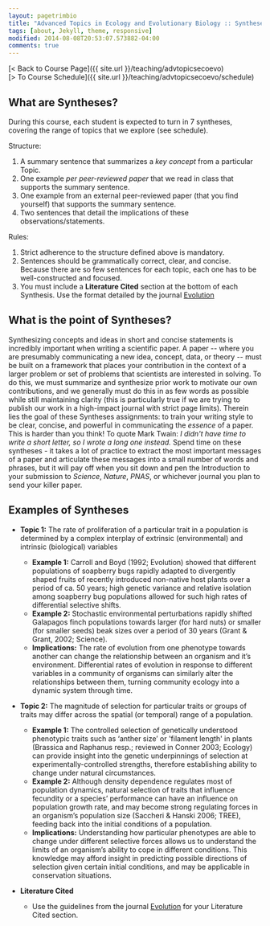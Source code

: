 ```yaml
---
layout: pagetrimbio
title: "Advanced Topics in Ecology and Evolutionary Biology :: Syntheses"
tags: [about, Jekyll, theme, responsive]
modified: 2014-08-08T20:53:07.573882-04:00
comments: true
---
```


[< Back to Course Page]({{ site.url }}/teaching/advtopicsecoevo)  
[> To Course Schedule]({{ site.url }}/teaching/advtopicsecoevo/schedule)

## What are Syntheses?

During this course, each student is expected to turn in 7 syntheses, covering the range of topics that we explore (see schedule). 

Structure:  
1. A summary sentence that summarizes a *key concept* from a particular Topic.
2. One example *per peer-reviewed paper* that we read in class that supports the summary sentence.  
3. One example from an external peer-reviewed paper (that you find yourself) that supports the summary sentence.
4. Two sentences that detail the implications of these observations/statements.

Rules:  
1. Strict adherence to the structure defined above is mandatory.  
2. Sentences should be grammatically correct, clear, and concise. Because there are so few sentences for each topic, each one has to be well-constructed and focused.  
3. You must include a **Literature Cited** section at the bottom of each Synthesis. Use the format detailed by the journal [Evolution](https://onlinelibrary.wiley.com/page/journal/15585646/homepage/forauthors.html#4)  

## What is the point of Syntheses?

Synthesizing concepts and ideas in short and concise statements is incredibly important when writing a scientific paper. A paper -- where you are presumably communicating a new idea, concept, data, or theory -- must be built on a framework that places your contribution in the context of a larger problem or set of problems that scientists are interested in solving. To do this, we must summarize and synthesize prior work to motivate our own contributions, and we generally must do this in as few words as possible while still maintaining clarity (this is particularly true if we are trying to publish our work in a high-impact journal with strict page limits). Therein lies the goal of these Syntheses assignments: to train your writing style to be clear, concise, and powerful in communicating the *essence* of a paper. This is harder than you think! To quote Mark Twain: *I didn't have time to write a short letter, so I wrote a long one instead.* Spend time on these syntheses - it takes a lot of practice to extract the most important messages of a paper and articulate these messages into a small number of words and phrases, but it will pay off when you sit down and pen the Introduction to your submission to *Science*, *Nature*, *PNAS*, or whichever journal you plan to send your killer paper.

## Examples of Syntheses
* **Topic 1:** The rate of proliferation of a particular trait in a population is determined by a complex interplay of extrinsic (environmental) and intrinsic (biological) variables
    * **Example 1:** Carroll and Boyd (1992; Evolution) showed that different populations of soapberry bugs rapidly adapted to divergently shaped fruits of recently introduced non-native host plants over a period of ca. 50 years; high genetic variance and relative isolation among soapberry bug populations allowed for such high rates of differential selective shifts.
    * **Example 2:** Stochastic environmental perturbations rapidly shifted Galapagos finch populations towards larger (for hard nuts) or smaller (for smaller seeds) beak sizes over a period of 30 years (Grant & Grant, 2002; Science).
    * **Implications:** The rate of evolution from one phenotype towards another can change the relationship between an organism and it’s environment. Differential rates of evolution in response to different variables in a community of organisms can similarly alter the relationships between them, turning community ecology into a dynamic system through time.

* **Topic 2:** The magnitude of selection for particular traits or groups of traits may differ across the spatial (or temporal) range of a population.
    * **Example 1:** The controlled selection of genetically understood phenotypic traits such as ‘anther size’ or 'filament length' in plants (Brassica and Raphanus resp.; reviewed in Conner 2003; Ecology) can provide insight into the genetic underpinnings of selection at experimentally-controlled strengths, therefore establishing ability to change under natural circumstances.
    * **Example 2:** Although density dependence regulates most of population dynamics, natural selection of traits that influence fecundity or a species’ performance can have an influence on population growth rate, and may become strong regulating forces in an organism’s population size (Saccheri & Hanski 2006; TREE), feeding back into the initial conditions of a population.
    * **Implications:** Understanding how particular phenotypes are able to change under different selective forces allows us to understand the limits of an organism’s ability to cope in different conditions. This knowledge may afford insight in predicting possible directions of selection given certain initial conditions, and may be applicable in conservation situations.

* **Literature Cited**
    * Use the guidelines from the journal [Evolution](https://onlinelibrary.wiley.com/page/journal/15585646/homepage/forauthors.html#4) for your Literature Cited section. 